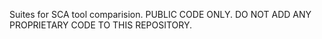 Suites for SCA tool comparision.  PUBLIC CODE ONLY. 
DO NOT ADD ANY PROPRIETARY CODE TO THIS REPOSITORY.
